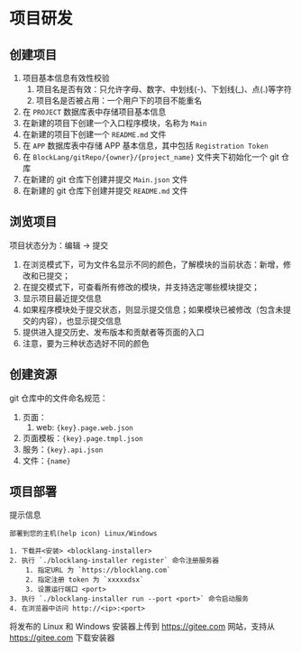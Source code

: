 # 项目研发

## 创建项目

1. 项目基本信息有效性校验
   1. 项目名是否有效：只允许字母、数字、中划线(-)、下划线(_)、点(.)等字符
   2. 项目名是否被占用：一个用户下的项目不能重名
2. 在 `PROJECT` 数据库表中存储项目基本信息
3. 在新建的项目下创建一个入口程序模块，名称为 `Main`
4. 在新建的项目下创建一个 `README.md` 文件
5. 在 `APP` 数据库表中存储 APP 基本信息，其中包括 `Registration Token`
6. 在 `BlockLang/gitRepo/{owner}/{project_name}` 文件夹下初始化一个 git 仓库
7. 在新建的 git 仓库下创建并提交 `Main.json` 文件
8. 在新建的 git 仓库下创建并提交 `README.md` 文件

## 浏览项目

项目状态分为：编辑 -> 提交

1. 在浏览模式下，可为文件名显示不同的颜色，了解模块的当前状态：新增，修改和已提交；
2. 在提交模式下，可查看所有修改的模块，并支持选定哪些模块提交；
3. 显示项目最近提交信息
4. 如果程序模块处于提交状态，则显示提交信息；如果模块已被修改（包含未提交的内容），也显示提交信息
5. 提供进入提交历史、发布版本和贡献者等页面的入口
6. 注意，要为三种状态选好不同的颜色

## 创建资源

git 仓库中的文件命名规范：

1. 页面：
   1. web: `{key}.page.web.json`
2. 页面模板：`{key}.page.tmpl.json`
3. 服务：`{key}.api.json`
4. 文件：`{name}`

## 项目部署

提示信息

```text
部署到您的主机(help icon) Linux/Windows

1. 下载并<安装> <blocklang-installer>
2. 执行 `./blocklang-installer register` 命令注册服务器
    1. 指定URL 为 `https://blocklang.com`
    2. 指定注册 token 为 `xxxxxdsx`
    3. 设置运行端口 <port>
3. 执行 `./blocklang-installer run --port <port>` 命令启动服务
4. 在浏览器中访问 http://<ip>:<port>
```

将发布的 Linux 和 Windows 安装器上传到 <https://gitee.com> 网站，支持从 <https://gitee.com> 下载安装器